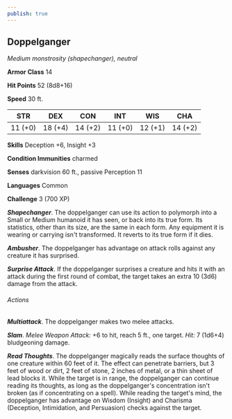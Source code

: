 ```yaml
---
publish: true
---
```

## Doppelganger

*Medium monstrosity (shapechanger), neutral*

**Armor Class** 14

**Hit Points** 52 (8d8+16)

**Speed** 30 ft.

| STR     | DEX     | CON     | INT     | WIS     | CHA     |
|---------|---------|---------|---------|---------|---------|
| 11 (+0) | 18 (+4) | 14 (+2) | 11 (+0) | 12 (+1) | 14 (+2) |

**Skills** Deception +6, Insight +3

**Condition Immunities** charmed

**Senses** darkvision 60 ft., passive Perception 11

**Languages** Common

**Challenge** 3 (700 XP)

***Shapechanger***. The doppelganger can use its action to polymorph into a Small or Medium humanoid it has seen, or back into its true form. Its statistics, other than its size, are the same in each form. Any equipment it is wearing or carrying isn't transformed. It reverts to its true form if it dies.

***Ambusher***. The doppelganger has advantage on attack rolls against any creature it has surprised.

***Surprise Attack***. If the doppelganger surprises a creature and hits it with an attack during the first round of combat, the target takes an extra 10 (3d6) damage from the attack.

###### Actions

***Multiattack***. The doppelganger makes two melee attacks.

***Slam***. *Melee Weapon Attack:* +6 to hit, reach 5 ft., one target. *Hit:* 7 (1d6+4) bludgeoning damage.

***Read Thoughts***. The doppelganger magically reads the surface thoughts of one creature within 60 feet of it. The effect can penetrate barriers, but 3 feet of wood or dirt, 2 feet of stone, 2 inches of metal, or a thin sheet of lead blocks it. While the target is in range, the doppelganger can continue reading its thoughts, as long as the doppelganger's concentration isn't broken (as if concentrating on a spell). While reading the target's mind, the doppelganger has advantage on Wisdom (Insight) and Charisma (Deception, Intimidation, and Persuasion) checks against the target.